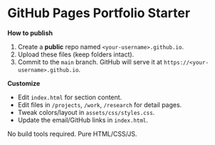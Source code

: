 # GitHub Pages Portfolio Starter

**How to publish**

1. Create a **public** repo named `<your-username>.github.io`.
2. Upload these files (keep folders intact).
3. Commit to the `main` branch. GitHub will serve it at `https://<your-username>.github.io`.

**Customize**

- Edit `index.html` for section content.
- Edit files in `/projects`, `/work`, `/research` for detail pages.
- Tweak colors/layout in `assets/css/styles.css`.
- Update the email/GitHub links in `index.html`.

No build tools required. Pure HTML/CSS/JS.
